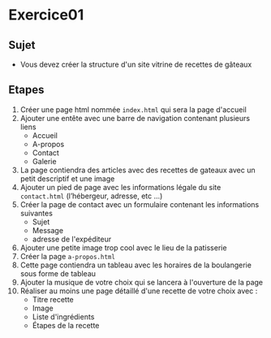 # Exercice01

## Sujet

- Vous devez créer la structure d'un site vitrine de recettes de gâteaux

## Etapes

1. Créer une page html nommée `index.html` qui sera la page d'accueil
2. Ajouter une entête avec une barre de navigation contenant plusieurs liens
   - Accueil
   - A-propos
   - Contact
   - Galerie
3. La page contiendra des articles avec des recettes de gateaux avec un petit descriptif et une image
4. Ajouter un pied de page avec les informations légale du site `contact.html` (l’hébergeur, adresse, etc ...)
5. Créer la page de contact avec un formulaire contenant les informations suivantes
   - Sujet
   - Message
   - adresse de l'expéditeur
6. Ajouter une petite image trop cool avec le lieu de la patisserie
7. Créer la page `a-propos.html`
8. Cette page contiendra un tableau avec les horaires de la boulangerie sous forme de tableau
9. Ajouter la musique de votre choix qui se lancera à l'ouverture de la page
10. Réaliser au moins une page détaillé d'une recette de votre choix avec :
    - Titre recette
    - Image
    - Liste d'ingrédients
    - Étapes de la recette
